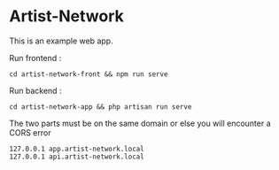 # Artist-Network

This is an example web app.

Run frontend :
```
cd artist-network-front && npm run serve
```

Run backend :
```
cd artist-network-app && php artisan run serve
```

The two parts must be on the same domain or else you will encounter a CORS error
```
127.0.0.1 app.artist-network.local
127.0.0.1 api.artist-network.local
```
